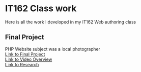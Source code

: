 # IT162 Class work
Here is all the work I developed in my IT162 Web authoring class

## Final Project
PHP Website subject was a local photographer\
[Link to Final Project](http://www.project-isaac.com/it162/fp/index1.php)\
[Link to Video Overview](https://youtu.be/T3h3WIaY5oc)\
[Link to Research](http://www.project-isaac.com/it162/aia.php)
